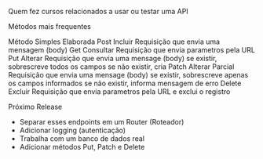 Quem fez cursos relacionados a usar ou testar uma API

Métodos mais frequentes

Método      Simples         Elaborada
Post        Incluir         Requisição que envia uma mensagem (body)
Get         Consultar       Requisição que envia parametros pela URL
Put         Alterar         Requisição que envia uma mensage (body)
                            se existir, sobrescreve todos os campos
                            se não existir, cria
Patch       Alterar Parcial Requisição que envia uma mensage (body)
                            se existir, sobrescreve apenas os campos informados
                            se não existir, informa mensagem de erro
Delete      Excluir         Requisição que envia parametros pela URL e exclui o registro

Próximo Release
- Separar esses endpoints em um Router (Roteador)
- Adicionar logging (autenticação)
- Trabalha com um banco de dados real
- Adicionar métodos Put, Patch e Delete
